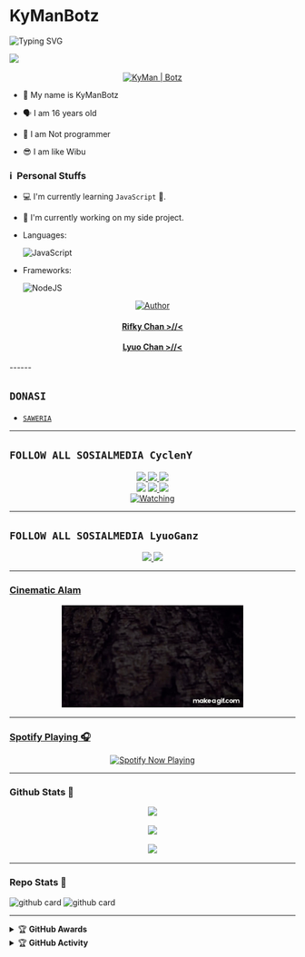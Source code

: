 # KyManBotz <img src="https://user-images.githubusercontent.com/1303154/88677602-1635ba80-d120-11ea-84d8-d263ba5fc3c0.gif" width="40px" alt=""><br></h1>
</p>
<img
        src="https://readme-typing-svg.herokuapp.com/?size=30&width=800&lines=Hello+Thanks+For+Visiting+Github+KyManBotz."
            alt="Typing SVG"
        />
    </a>
</p>
<a href="https://github.com/KyManBotz"><img src="https://cardivo.vercel.app/api?name=KyMan | Botz&description=Hi, i'm KyManBotz and i'm just a newbie programmer nice to meet you all 🤗&image=https://telegra.ph/file/b669963c2868845a0aac6.jpg&usqp=CAU&backgroundColor=%23ecf0f1&instagram=@rifkyekaxyz_&@quotesplosai02_&github=CyclenY&pattern=leaf&colorPattern=%23eaeaea" /><a> <br />
        
</p>
<p align="center">
<a href="#"><img title="KyMan | Botz" src="https://img.shields.io/badge/KyMan | Botz-green?colorA=%23ff0000&colorB=%23017e40&style=for-the-badge"></a>
</p>

<p align="center">

- 👼 My name is KyManBotz

- 🗣️ I am 16 years old 

- 🔭 I am Not programmer
 
- 😎 I am like Wibu
</p>
        
### ℹ &nbsp;Personal Stuffs
- 💻 I'm currently learning `JavaScript` 🚀.
- 🔭 I'm currently working on my side project.
- Languages: &nbsp;

  ![JavaScript](https://img.shields.io/badge/JavaScript-323330?style=for-the-badge&logo=javascript&logoColor=F7DF1E)

- Frameworks: &nbsp;

  ![NodeJS](https://img.shields.io/badge/Node.js-43853D?style=for-the-badge&logo=node.js&logoColor=white)

</div>
<p align="center">
  <a href="https://github.com/KyManBotz"><img title="Author" src="https://img.shields.io/badge/Author-KyManBotz-purple.svg?style=for-the-badge&logo=github" /></a>
  <h4 align="center">
  <a href="https://wa.me/6281289682492">Rifky Chan >//< </a>
</h4>
  <h4 align="center">
  <a href="https://wa.me/62882374839842">Lyuo Chan >//< </a>
</h4>
</p>
------

## ```DONASI```

- [`SAWERIA`](https://saweria.co/rifkyekapratama)

-------

## ```FOLLOW ALL SOSIALMEDIA CyclenY```
<p align="center">
<a href="https://instagram.com/rifkyekaxyz"><img src="https://img.shields.io/badge/Instagram-E4405F?style=for-the-badge&logo=instagram&logoColor=white"/> 
<a href="https://wa.me/6281289682492"><img src="https://img.shields.io/badge/WhatsApp-25D366?style=for-the-badge&logo=whatsapp&logoColor=white" />
<a href="https://www.youtube.com/channel/UCEMlNO1Cv3OZ-AXOa-SEMzA"><img src="https://img.shields.io/badge/YouTube-Rifky Eka Pratama-ff0000?style=for-the-badge&logo=youtube&logoColor=ff0000&link=https://youtube.com/channel/UCdzWwbApjkyODby7_MoRYlA" /><br>
<a href="https://vt.tiktok.com/ZSe9gDbfR"><img src="https://img.shields.io/badge/Tiktok CyclenY-black?style=for-the-badge&logo=tiktok&logoColor=ff000000&link=https://tiktok.com/@im_chikoo" /></a>
<a href="https://github.com/CyclenY"><img src="https://img.shields.io/badge/-GitHub-black?style=flat-square&logo=github" /> 
<a href="https://www.youtube.com/channel/UCEMlNO1Cv3OZ-AXOa-SEMzA"><img src="https://img.shields.io/youtube/channel/subscribers/UCEMlNO1Cv3OZ-AXOa-SEMzA?style=social" /> <br>
<a href="https://komarev.com/ghpvc/?username=CyclenY&color=blue&style=flat-square&label=Profile+Views"><img title="Watching" src="https://komarev.com/ghpvc/?username=CyclenY&color=blue&style=flat-square&label=Profile+View"></a>
</p>

 -------
 
 ## ```FOLLOW ALL SOSIALMEDIA LyuoGanz```
<p align="center">
<a href="https://www.instagram.com/quotes_plosai_02/"><img src="https://img.shields.io/badge/Instagram-E4405F?style=for-the-badge&logo=instagram&logoColor=white"/> 
<a href="https://wa.me/62882374839842"><img src="https://img.shields.io/badge/WhatsApp-25D366?style=for-the-badge&logo=whatsapp&logoColor=white" />
        
 -------
 
 ### Cinematic Alam
<p align="center">
 <img src="https://github.com/KyManBotz/KyManBotz/blob/main/Alam_Cinematic_Film (1).gif" />
</p>

------
 
### Spotify Playing 🎧

<p align="center">
  <a href="https://open.spotify.com/user/fubsd2bvtesc318tc9k5swng2?si=2fcdd72e28314027" target="_blank"><img src="https://now-playing-on-spotify.vercel.app/api/spotify" alt="Spotify Now Playing" width="350"/></a>
</p>

------
        
 ### Github Stats 🚀
        
 <p align="center">
  <a href="https://github.com/CylenY"><img src="https://github-readme-streak-stats.herokuapp.com?user=KyManBotz&theme=tokyonight&hide_border=false&properties=background&border=%239611C5FF" /><a>
</p>

 
<p align="center"><a href="https://github.com/CyclenY"><img src="https://github-readme-stats.vercel.app/api?username=KyManBotz&show_icons=true&theme=radical"></a></p>
<p align="center"><a href="https://github.com/CyclenY"><img src="https://github-readme-stats.vercel.app/api/top-langs/?username=KyManBotz&theme=radical&layout=compact"></a></p> 

------

 ### Repo Stats 🔭
 
![github card](https://github-readme-stats.vercel.app/api/pin/?username=KyManBotz&repo=KyManBotz&theme=dark)
![github card](https://github-readme-stats.vercel.app/api/pin/?username=KyManBotz&repo=KyManBotz&theme=nightowl)

------

<details>
    <summary>&#127942 <b>GitHub Awards</b></summary><br/>

![Github Trophy](https://github-profile-trophy.vercel.app/?username=KyManBotz)

</details>

<details>
    <summary>&#127942 <b>GitHub Activity</b></summary><br/>

![Metrics](https://metrics.lecoq.io/CyclenY?template=classic&repositories.forks=true&languages=1&languages.colors=github&languages.threshold=0%25&config.timezone=Asia%2FBekasi)

</details> 

